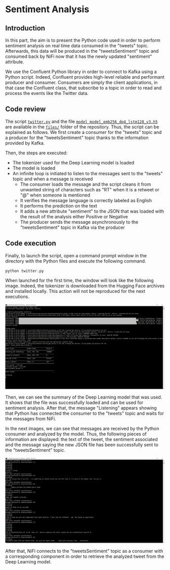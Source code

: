 # Sentiment Analysis

## Introduction

In this part, the aim is to present the Python code used in order to perform sentiment analysis on real time data consumed in the "tweets" topic. Afterwards, this data will be produced in the "tweetsSentiment" topic and consumed back by NiFi now that it has the newly updated "sentiment" attribute.

We use the Confluent Python library in order to connect to Kafka using a Python script. Indeed, Confluent provides high-level reliable and performant producer and consumer. Consumers are simply the client applications, in that case the Confluent class, that subscribe to a topic in order to read and process the events like the Twitter data.

## Code review

The script [`twitter.py`](https://github.com/AmauryDM/twitter-dataflow/blob/main/files/twitter.py) and the file [`model model_emb256_dp4_lstm128_v3.h5`](https://github.com/AmauryDM/twitter-dataflow/blob/main/files/model_emb256_dp4_lstm128_v3.h5) are available in the [`files/`](https://github.com/AmauryDM/twitter-dataflow/tree/main/files) folder of the repository. Thus, the script can be explained as follows. We first create a consumer for the "tweets" topic and a producer for the "tweetsSentiment" topic thanks to the information provided by Kafka.

Then, the steps are executed:
- The tokenizer used for the Deep Learning model is loaded
- The model is loaded
- An infinite loop is initiated to listen to the messages sent to the "tweets" topic and when a message is received
  - The consumer loads the message and the script cleans it from unwanted string of characters such as "RT" when it is a retweet or "@" when someone is mentioned
  - It verifies the message language is correctly labeled as English
  - It performs the prediction on the text
  - It adds a new attribute "sentiment" to the JSON that was loaded with the result of the analysis either Positive or Negative
  - The producer sends the message asynchronously to the "tweetsSentiment" topic in Kafka via the producer

## Code execution

Finally, to launch the script, open a command prompt window in the directory with the Python files and execute the following command.
~~~
python twitter.py
~~~

When launched for the first time, the window will look like the following image. Indeed, the tokenizer is downloaded from the Hugging Face archives and installed locally. This action will not be reproduced for the next executions.

![execution](https://github.com/AmauryDM/twitter-dataflow/blob/main/images/execution.png)

Then, we can see the summary of the Deep Learning model that was used. It shows that the file was successfully loaded and can be used for sentiment analysis. After that, the message "Listening" appears showing that Python has connected the consumer to the "tweets" topic and waits for the messages from NiFi.

In the next images, we can see that messages are received by the Python consumer and analyzed by the model. Thus, the following pieces of information are displayed: the text of the tweet, the sentiment associated and the message saying the new JSON file has been successfully sent to the "tweetsSentiment" topic.

![listening](https://github.com/AmauryDM/twitter-dataflow/blob/main/images/listening.png)

After that, NiFi connects to the "tweetsSentiment" topic as a consumer with a corresponding component in order to retrieve the analyzed tweet from the Deep Learning model.
